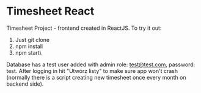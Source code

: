 # Timesheet React
Timesheet Project - frontend created in ReactJS. To try it out:

1. Just git clone
2. npm install
3. npm start\

Database has a test user added with admin role: test@test.com, password: test. After logging in hit "Utwórz listy" to make sure app won't crash (normally there is a script creating new timesheet once every month on backend side).


